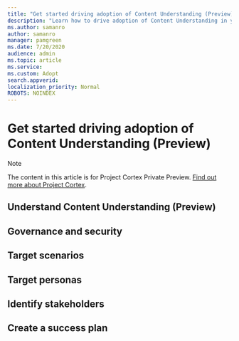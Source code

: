 ```yaml
---
title: "Get started driving adoption of Content Understanding (Preview)"
description: "Learn how to drive adoption of Content Understanding in your organization."
ms.author: samanro
author: samanro
manager: pamgreen
ms.date: 7/20/2020
audience: admin
ms.topic: article
ms.service: 
ms.custom: Adopt
search.appverid: 
localization_priority: Normal
ROBOTS: NOINDEX
---
```


# Get started driving adoption of Content Understanding (Preview)

> [!Note] 
> The content in this article is for Project Cortex Private Preview. [Find out more about Project Cortex]().

## Understand Content Understanding (Preview)


## Governance and security

## Target scenarios

## Target personas

## Identify stakeholders

## Create a success plan
